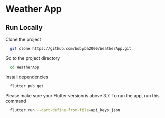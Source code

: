 
# Weather App

## Run Locally

Clone the project

```bash
  git clone https://github.com/bobyba2000/WeatherApp.git
```

Go to the project directory
```bash
  cd WeatherApp
```

Install dependencies

```bash
  flutter pub get
```

Please make sure your Flutter version is above 3.7. To run the app, run this command

```bash
  flutter run --dart-define-from-file=api_keys.json
```

